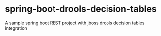 # spring-boot-drools-decision-tables
A sample spring boot REST project with jboss drools decision tables integration
